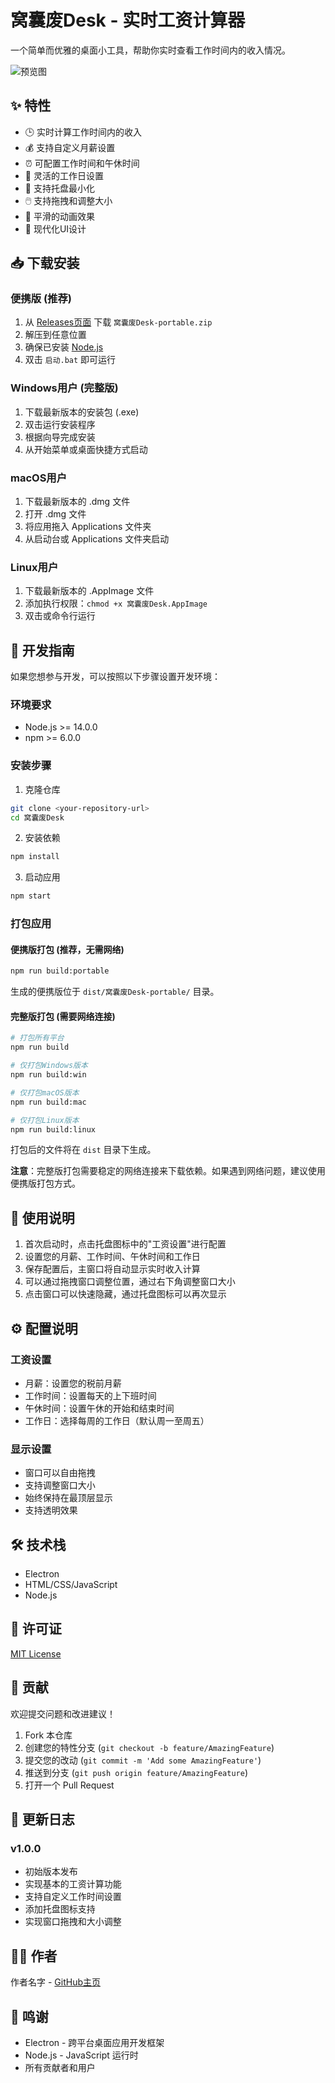 # 窝囊废Desk - 实时工资计算器

一个简单而优雅的桌面小工具，帮助你实时查看工作时间内的收入情况。

![预览图](./icon.png)

## ✨ 特性

- 🕒 实时计算工作时间内的收入
- 💰 支持自定义月薪设置
- ⏰ 可配置工作时间和午休时间
- 📅 灵活的工作日设置
- 🎯 支持托盘最小化
- 🖱️ 支持拖拽和调整大小
- 💫 平滑的动画效果
- 🎨 现代化UI设计

## 📥 下载安装

### 便携版 (推荐)
1. 从 [Releases页面](../../releases) 下载 `窝囊废Desk-portable.zip`
2. 解压到任意位置
3. 确保已安装 [Node.js](https://nodejs.org/)
4. 双击 `启动.bat` 即可运行

### Windows用户 (完整版)
1. 下载最新版本的安装包 (.exe)
2. 双击运行安装程序
3. 根据向导完成安装
4. 从开始菜单或桌面快捷方式启动

### macOS用户
1. 下载最新版本的 .dmg 文件
2. 打开 .dmg 文件
3. 将应用拖入 Applications 文件夹
4. 从启动台或 Applications 文件夹启动

### Linux用户
1. 下载最新版本的 .AppImage 文件
2. 添加执行权限：`chmod +x 窝囊废Desk.AppImage`
3. 双击或命令行运行

## 🚀 开发指南

如果您想参与开发，可以按照以下步骤设置开发环境：

### 环境要求

- Node.js >= 14.0.0
- npm >= 6.0.0

### 安装步骤

1. 克隆仓库
```bash
git clone <your-repository-url>
cd 窝囊废Desk
```

2. 安装依赖
```bash
npm install
```

3. 启动应用
```bash
npm start
```

### 打包应用

#### 便携版打包 (推荐，无需网络)
```bash
npm run build:portable
```
生成的便携版位于 `dist/窝囊废Desk-portable/` 目录。

#### 完整版打包 (需要网络连接)
```bash
# 打包所有平台
npm run build

# 仅打包Windows版本
npm run build:win

# 仅打包macOS版本
npm run build:mac

# 仅打包Linux版本
npm run build:linux
```

打包后的文件将在 `dist` 目录下生成。

**注意**：完整版打包需要稳定的网络连接来下载依赖。如果遇到网络问题，建议使用便携版打包方式。

## 📝 使用说明

1. 首次启动时，点击托盘图标中的"工资设置"进行配置
2. 设置您的月薪、工作时间、午休时间和工作日
3. 保存配置后，主窗口将自动显示实时收入计算
4. 可以通过拖拽窗口调整位置，通过右下角调整窗口大小
5. 点击窗口可以快速隐藏，通过托盘图标可以再次显示

## ⚙️ 配置说明

### 工资设置
- 月薪：设置您的税前月薪
- 工作时间：设置每天的上下班时间
- 午休时间：设置午休的开始和结束时间
- 工作日：选择每周的工作日（默认周一至周五）

### 显示设置
- 窗口可以自由拖拽
- 支持调整窗口大小
- 始终保持在最顶层显示
- 支持透明效果

## 🛠️ 技术栈

- Electron
- HTML/CSS/JavaScript
- Node.js

## 📄 许可证

[MIT License](LICENSE)

## 🤝 贡献

欢迎提交问题和改进建议！

1. Fork 本仓库
2. 创建您的特性分支 (`git checkout -b feature/AmazingFeature`)
3. 提交您的改动 (`git commit -m 'Add some AmazingFeature'`)
4. 推送到分支 (`git push origin feature/AmazingFeature`)
5. 打开一个 Pull Request

## 🔄 更新日志

### v1.0.0
- 初始版本发布
- 实现基本的工资计算功能
- 支持自定义工作时间设置
- 添加托盘图标支持
- 实现窗口拖拽和大小调整

## 👨‍💻 作者

作者名字 - [GitHub主页](<your-github-url>)

## 🙏 鸣谢

- Electron - 跨平台桌面应用开发框架
- Node.js - JavaScript 运行时
- 所有贡献者和用户 
